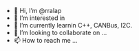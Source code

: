 - 👋 Hi, I’m @rralap
- 👀 I’m interested in 
- 🌱 I’m currently learnin C++, CANBus, I2C.
- 💞️ I’m looking to collaborate on ...
- 📫 How to reach me ...

<!---
Rarreolap/Rarreolap is a ✨ special ✨ repository because its `README.md` (this file) appears on your GitHub profile.
You can click the Preview link to take a look at your changes.
--->
